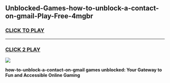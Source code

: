 
## Unblocked-Games-how-to-unblock-a-contact-on-gmail-Play-Free-4mgbr
<h3>
<a href="https://premium76.site?title=how-to-unblock-a-contact-on-gmail&ref=20M">CLICK TO PLAY</a></h3>
<hr>

<h3>
<a href="https://premium76.site?title=how-to-unblock-a-contact-on-gmail&ref=20M">CLICK 2 PLAY</a>
  
</h3>

<a href="https://premium76.site?title=how-to-unblock-a-contact-on-gmail&ref=19M"><img src="https://clearcache.store/games.png"></a>


**how-to-unblock-a-contact-on-gmail games unblocked: Your Gateway to Fun and Accessible Online Gaming**
